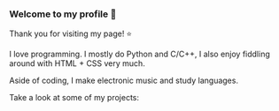 ### Welcome to my profile 👋

Thank you for visiting my page! ⭐

I love programming. I mostly do Python and C/C++, I also enjoy fiddling around with HTML + CSS very much.

Aside of coding, I make electronic music and study languages.

Take a look at some of my projects:

<!--
**ashaikeus/ashaikeus** is a ✨ _special_ ✨ repository because its `README.md` (this file) appears on your GitHub profile.

Here are some ideas to get you started:

- 🔭 I’m currently working on ...
- 🌱 I’m currently learning ...
- 👯 I’m looking to collaborate on ...
- 🤔 I’m looking for help with ...
- 💬 Ask me about ...
- 📫 How to reach me: ...
- 😄 Pronouns: ...
- ⚡ Fun fact: ...
-->
